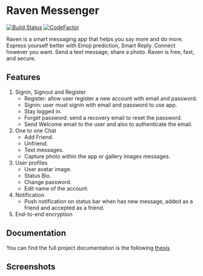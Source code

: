 # Raven Messenger

[![Build Status](https://travis-ci.com/SabraTech/Bot-Assistant-Messenger.svg?token=j6p6yigJthYN7GFd3EEY&branch=master)](https://travis-ci.com/SabraTech/Bot-Assistant-Messenger)
[![CodeFactor](https://www.codefactor.io/repository/github/sabratech/bot-assistant-messenger/badge)](https://www.codefactor.io/repository/github/sabratech/bot-assistant-messenger)

Raven is a smart messaging app that helps you say more and do more.
Express yourself better with Emoji prediction, Smart Reply.
Connect however you want. Send a text message, share a photo.
Raven is free, fast, and secure. 

## Features
1. Signin, Signout and Register
    - Register: allow user register a new account with email and password.
    - Signin: user must signin with email and password to use app.
    - Stay logged in.
    - Forget password: send a recovery email to reset the password.
    - Send Welcome email to the user and also to authenticate the email.
1. One to one Chat
    - Add Friend.
    - Unfriend.
    - Text messages.
    - Capture photo within the app or gallery images messages.
1. User profiles
    - User avatar image.
    - Status Bio.
    - Change password.
    - Edit name of the account.
1. Notification
    - Push notification on status bar when has new message, added as a friend and accepted as a friend.
1. End-to-end encryption


## Documentation
You can find the full project documentation is the following [thesis](https://drive.google.com/open?id=1LLqL7eC-qHemsBffHi_oZGxXleqGRnkY)


## Screenshots

